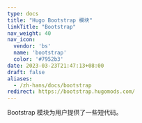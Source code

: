 ```yaml
---
type: docs
title: "Hugo Bootstrap 模块"
linkTitle: "Bootstrap"
nav_weight: 40
nav_icon:
  vendor: 'bs'
  name: 'bootstrap'
  color: '#7952b3'
date: 2023-03-23T21:47:13+08:00
draft: false
aliases:
  - /zh-hans/docs/bootstrap
redirect: https://bootstrap.hugomods.com/
---
```


Bootstrap 模块为用户提供了一些短代码。
